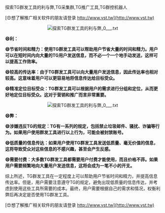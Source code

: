 探索TG群发工具的利与弊,TG采集群,TG推广工具,TG群控机器人

[😍想了解推广相关软件的朋友请登录 http://www.vst.tw](http://www.vst.tw)

 <center><img src="https://vst.tw/MP4/tuiguang/png/5.png" alt="探索TG群发工具的利与弊_0___.txt"></center>

**😄利：**

**😄节省时间和精力：使用TG群发工具可以帮助用户节省大量的时间和精力。用户可以在短时间内向大量的TG用户发送信息，而不必一个一个地手动发送，这样可以提高工作效率。**

**😄较高的传达率：由于TG群发工具可以向大量用户发送信息，因此传达率也相对较高。这意味着用户可以更容易地将信息传达给目标受众。**

**😄精准定位目标受众：TG群发工具可以根据用户的需求进行分组和定位，从而更好地定位目标受众。这对于营销和推广而言非常重要。**

 <center><img src="https://vst.tw/MP4/tuiguang/png/2.png" alt="探索TG群发工具的利与弊_0___.txt"></center>

**😄弊：**

**😄涉嫌违反TG的规定：TG有一系列的规定，包括禁止垃圾邮件、骚扰、诈骗等行为。如果用户使用群发工具进行以上行为，可能会被封禁账号。**

**😄低质量的信息传达：如果用户使用TG群发工具发送低质量、毫无价值的信息，这将导致受众对这些信息的不感兴趣，甚至会产生反感。**

**😄需要付费：大多数TG群发工具都需要用户付费才能使用，而且价格不菲。如果用户需要频繁地向大量用户发送信息，这将会成为一笔不小的开支。**

综上所述，TG群发工具在一定程度上可以帮助用户节省时间和精力，并提高信息传达率。但是，用户需要注意遵守TG的规定，避免出现低质量的信息传达，并考虑到使用这些工具所需要的成本。最终，用户需要根据自己的需求和情况，权衡利弊后再决定是否使用TG群发工具。

[😍想了解推广相关软件的朋友请登录 http://www.vst.tw](http://www.vst.tw)



